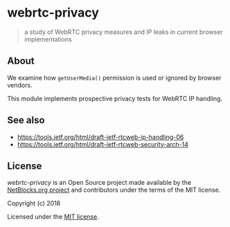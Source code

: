 # webrtc-privacy

> a study of WebRTC privacy measures and IP leaks in current browser implementations

## About

We examine how `getUserMedia()` permission is used or ignored by browser vendors.

This module implements prospective privacy tests for WebRTC IP handling.

## See also

 * https://tools.ietf.org/html/draft-ietf-rtcweb-ip-handling-06
 * https://tools.ietf.org/html/draft-ietf-rtcweb-security-arch-14

## License

_webrtc-privacy_ is an Open Source project made available by the [NetBlocks.org project](https://netblocks.org) and contributors under the terms of the MIT license.

Copyright (c) 2018

Licensed under the [MIT license](LICENSE).

